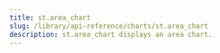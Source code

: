 ```yaml
---
title: st.area_chart
slug: /library/api-reference/charts/st.area_chart
description: st.area_chart displays an area chart.
---
```


<Autofunction function="streamlit.area_chart" />

